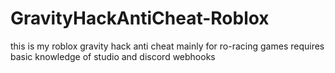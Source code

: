 # GravityHackAntiCheat-Roblox
this is my roblox gravity hack anti cheat mainly for ro-racing games requires basic knowledge of studio and discord webhooks
